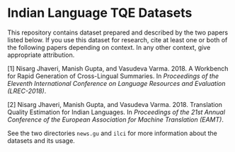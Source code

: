# Indian Language TQE Datasets

This repository contains dataset prepared and described by the two papers listed below. If you use this dataset for research, cite at least one or both of the following papers depending on context. In any other context, give appropriate attribution.

[1] Nisarg Jhaveri, Manish Gupta, and Vasudeva Varma. 2018. A Workbench for Rapid Generation of Cross-Lingual Summaries. In *Proceedings of the Eleventh International Conference on Language Resources and Evaluation (LREC-2018)*.

[2] Nisarg Jhaveri, Manish Gupta, and Vasudeva Varma. 2018. Translation Quality Estimation for Indian Languages. In *Proceedings of the 21st Annual Conference of the European Association for Machine Translation (EAMT)*.

See the two directories `news.gu` and `ilci` for more information about the datasets and its usage.
